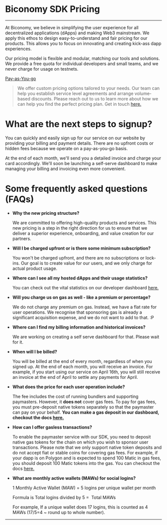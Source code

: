 # Biconomy SDK Pricing

---

At Biconomy, we believe in simplifying the user experience for all decentralized applications (dApps) and making Web3 mainstream. We apply this ethos to design easy-to-understand and fair pricing for our products. This allows you to focus on innovating and creating kick-ass dapp experiences.

Our pricing model is flexible and modular, matching our tools and solutions. We provide a free quota for individual developers and small teams, and we never charge for usage on testnets.

[Pay-as-You-go](Biconomy%20SDK%20Pricing%206f4537a645af4b8985f4d43f2b045865/Pay-as-You-go%20673d5d674fea4595bfc4d436943ab114.md)

> We offer custom pricing options tailored to your needs. Our team can help you establish service level agreements and arrange volume-based discounts. Please reach out to us to learn more about how we can help you find the perfect pricing plan. Get in touch [here.](https://www.biconomy.io/book-a-demo)
> 

# What are the next steps to signup?

You can quickly and easily sign up for our service on our website by providing your billing and payment details. There are no upfront costs or hidden fees because we operate on a pay-as-you-go basis.

At the end of each month, we'll send you a detailed invoice and charge your card accordingly. We'll soon be launching a self-serve dashboard to make managing your billing and invoicing even more convenient.

# Some frequently asked questions (FAQs)

- **Why the new pricing structure?**
    
    We are committed to offering high-quality products and services. This new pricing is a step in the right direction for us to ensure that we deliver a superior experience, onboarding, and value creation for our partners.
    
- **Will I be charged upfront or is there some minimum subscription?**
    
    You won't be charged upfront, and there are no subscriptions or lock-ins. Our goal is to create value for our users, and we only charge for actual product usage.
    
- **Where can I see all my hosted dApps and their usage statistics?**
    
    You can check out the vital statistics on our developer dashboard [here.](https://dashboard.biconomy.io/sign-in)
    
- **Will you charge us on gas as well -  like a premium or percentage?**
    
    We do not charge any premium on gas. Instead, we have a flat rate for user operations. We recognise that sponsoring gas is already a significant acquisition expense, and we do not want to add to that. :P
    
- **Where can I find my billing information and historical invoices?**
    
    We are working on creating a self serve dashboard for that. Please wait for it.
    
- **When will I be billed?**
    
    You will be billed at the end of every month, regardless of when you signed up. At the end of each month, you will receive an invoice. For example, if you start using our service on April 16th, you will still receive an invoice at the end of April to settle any payments for April.
    
- **What does the price for each user operation include?**
    
    The fee includes the cost of running bundlers and supporting paymasters. However, it **does not** cover gas fees. To pay for gas fees, you must pre-deposit native tokens separately so that the paymaster can pay on your behalf. **You can make a gas deposit in our dashboard, checkout the docs [here.](https://docs.biconomy.io/guides/biconomy-dashboard)**
    
- **How can I offer gasless transactions?**
    
    To enable the paymaster service with our SDK, you need to deposit native gas tokens for the chain on which you wish to sponsor user transactions. Please note that we only support native token deposits and do not accept fiat or stable coins for covering gas fees. For example, if your dapp is on Polygon and is expected to spend 100 Matic in gas fees, you should deposit 100 Matic tokens into the gas. You can checkout the docs [here.](https://docs.biconomy.io/guides/biconomy-dashboard#setting-up-a-gas-tank)
    
- **What are monthly active wallets (MAWs) for social logins?**
    
    1 Monthly Active Wallet (MAW) = 5 logins per unique wallet per month
    
    Formula is Total logins divided by 5 =  Total MAWs
    
    For example, If a unique wallet does 17 logins, this is counted as 4 MAWs (17/5=4 ~ round up to whole number).
    

---